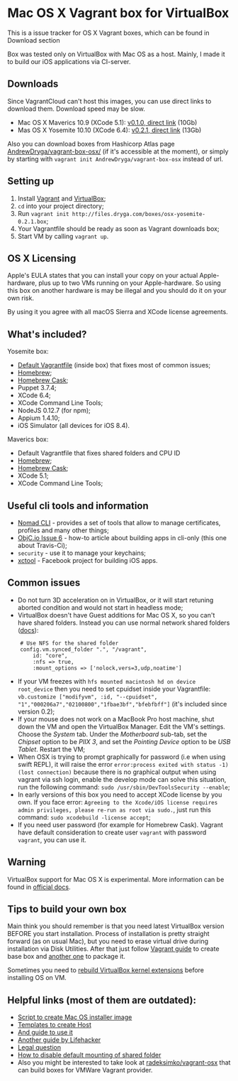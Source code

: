 Mac OS X Vagrant box for VirtualBox
=========================
This is a issue tracker for OS X Vagrant boxes, which can be found in Download section

Box was tested only on VirtualBox with Mac OS as a host. Mainly, I made it to build our iOS applications via CI-server.

Downloads
--
Since VagrantCloud can't host this images, you can use direct links to download them. Download speed may be slow.

* Mac OS X Maverics 10.9 (XCode 5.1): [v0.1.0, direct link](http://files.dryga.com/boxes/osx-mavericks-0.1.0.box) (10Gb)
* Mas OS X Yosemite 10.10 (XCode 6.4): [v0.2.1, direct link](http://files.dryga.com/boxes/osx-yosemite-0.2.1.box) (13Gb)

Also you can download boxes from Hashicorp Atlas page [AndrewDryga/vagrant-box-osx/](https://atlas.hashicorp.com/AndrewDryga/boxes/vagrant-box-osx/)  (if it's accessible at the moment), or simply by starting with ```vagrant init AndrewDryga/vagrant-box-osx``` instead of url.

Setting up
--
1. Install [Vagrant](https://docs.vagrantup.com/v2/installation/) and [VirtualBox](https://www.virtualbox.org/wiki/Downloads);
2. ```cd``` into your project directory;
3. Run ```vagrant init http://files.dryga.com/boxes/osx-yosemite-0.2.1.box```;
4. Your Vagrantfile should be ready as soon as Vagrant downloads box;
5. Start VM by calling ```vagrant up```.

OS X Licensing
--
Apple's EULA states that you can install your copy on your actual Apple-hardware, plus up to two VMs running on your Apple-hardware. So using this box on another hardware is may be illegal and you should do it on your own risk.

By using it you agree with all macOS Sierra and XCode license agreements.

What's included?
--
Yosemite box:
* [Default Vagrantfile](https://github.com/AndrewDryga/vagrant-box-osx/blob/master/src/include/_Vagrantfile) (inside box) that fixes most of common issues;
* [Homebrew](http://brew.sh/);
* [Homebrew Cask](https://github.com/phinze/homebrew-cask);
* Puppet 3.7.4;
* XCode 6.4;
* XCode Command Line Tools;
* NodeJS 0.12.7 (for npm);
* Appium 1.4.10;
* iOS Simulator (all devices for iOS 8.4).

Maverics box:
* Default Vagrantfile that fixes shared folders and CPU ID
* [Homebrew](http://brew.sh/);
* [Homebrew Cask](https://github.com/phinze/homebrew-cask);
* XCode 5.1;
* XCode Command Line Tools;

Useful cli tools and information
--
* [Nomad CLI](http://nomad-cli.com/) - provides a set of tools that allow to manage certificates, profiles and many other things;
* [ObjC.io Issue 6](http://www.objc.io/issues/6-build-tools/travis-ci/) - how-to article about building apps in cli-only (this one about Travis-Ci);
* ```security``` - use it to manage your keychains;
* [xctool](https://github.com/facebook/xctool) - Facebook project for building iOS apps.

Common issues
--
* Do not turn 3D acceleration on in VirtualBox, or it will start retuning aborted condition and would not start in headless mode;
* VirtualBox doesn't have Guest additions for Mac OS X, so you can't have shared folders. Instead you can use normal network shared folders ([docs](http://docs.vagrantup.com/v2/synced-folders/nfs.html)):
```
    # Use NFS for the shared folder
    config.vm.synced_folder ".", "/vagrant",
        id: "core",
        :nfs => true,
        :mount_options => ['nolock,vers=3,udp,noatime']
```
* If your VM freezes with ```hfs mounted macintosh hd on device root_device``` then you need to set cpuidset inside your Vagrantfile: ```vb.customize ["modifyvm", :id, "--cpuidset", "1","000206a7","02100800","1fbae3bf","bfebfbff"]``` (it's included since version 0.2);
* If your mouse does not work on a MacBook Pro host machine, shut down the VM and open the VirtualBox Manager. Edit the VM's settings. Choose the _System_ tab. Under the _Motherboard_ sub-tab, set the _Chipset_ option to be _PIIX 3_, and set the _Pointing Device_ option to be _USB Tablet_. Restart the VM;
* When OSX is trying to prompt graphically for password (i.e when using swift REPL), it will raise the error ```error:process exited with status -1) (lost connection)``` because there is no graphical output when using vagrant via ssh login, enable the develop mode can solve this situation, run the following command:
```sudo /usr/sbin/DevToolsSecurity --enable```;
* In early versions of this box you need to accept XCode license by you own. If you face error: ```Agreeing to the Xcode/iOS license requires admin privileges, please re-run as root via sudo.```, just run this command: ```sudo xcodebuild -license accept```;
* If you need user password (for example for Homebrew Cask). Vagrant have default consideration to create user ```vagrant``` with password ```vagrant```, you can use it.

Warning
--
VirtualBox support for Mac OS X is experimental. More information can be found in [official docs](https://www.virtualbox.org/manual/ch03.html#intro-macosxguests).

Tips to build your own box
--
Main think you should remember is that you need latest VirtualBox version BEFORE you start installation. Process of installation is pretty straight forward (as on usual Mac), but you need to erase virtual drive during installation via Disk Utilities. After that just follow [Vagrant guide](https://docs.vagrantup.com/v2/boxes/base.html) to create base box and [another one](https://docs.vagrantup.com/v2/virtualbox/boxes.html) to package it.

Sometimes you need to [rebuild VirtualBox kernel extensions](https://gist.github.com/AndrewDryga/9880938) before installing OS on VM.

Helpful links (most of them are outdated):
--
- [Script to create Mac OS installer image](http://ntk.me/2013/12/01/iesd/)
- [Templates to create Host](https://github.com/timsutton/osx-vm-templates)
- [And guide to use it](http://grahamgilbert.com/blog/2013/08/23/creating-an-os-x-base-box-for-vagrant-with-packer/)
- [Another guide by Lifehacker](http://lifehacker.com/5583650/run-mac-os-x-in-virtualbox-on-windows/all)
- [Legal question](http://www.tomshardware.co.uk/answers/id-1802838/illegal-run-osx-virtual-box.html)
- [How to disable default mounting of shared folder](https://github.com/mitchellh/vagrant/issues/1004)
- Also you might be interested to take look at [radeksimko/vagrant-osx](https://github.com/radeksimko/vagrant-osx) that can build boxes for VMWare Vagrant provider.
